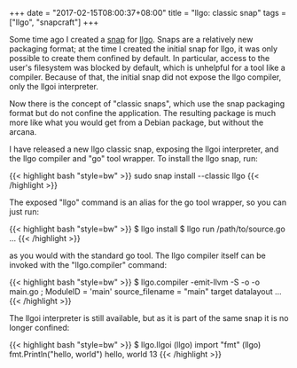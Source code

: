 +++
date = "2017-02-15T08:00:37+08:00"
title = "llgo: classic snap"
tags = ["llgo", "snapcraft"]
+++

Some time ago I created a [snap](https://snapcraft.io/) for
[llgo](https://github.com/llvm-mirror/llgo). Snaps are a
relatively new packaging format; at the time I created the
initial snap for llgo, it was only possible to create them
confined by default. In particular, access to the user's
filesystem was blocked by default, which is unhelpful for
a tool like a compiler. Because of that, the initial snap
did not expose the llgo compiler, only the llgoi interpreter.

Now there is the concept of "classic snaps", which use the
snap packaging format but do not confine the application.
The resulting package is much more like what you would get
from a Debian package, but without the arcana.

I have released a new llgo classic snap, exposing the llgoi
interpreter, and the llgo compiler and "go" tool wrapper.
To install the llgo snap, run:

{{< highlight bash "style=bw" >}}
sudo snap install --classic llgo
{{< /highlight >}}

The exposed "llgo" command is an alias for the go tool
wrapper, so you can just run:

{{< highlight bash "style=bw" >}}
$ llgo install <package>
$ llgo run /path/to/source.go
...
{{< /highlight >}}

as you would with the standard go tool. The llgo compiler
itself can be invoked with the "llgo.compiler" command:

{{< highlight bash "style=bw" >}}
$ llgo.compiler -emit-llvm -S -o -o main.go
; ModuleID = 'main'
source_filename = "main"
target datalayout ...
{{< /highlight >}}

The llgoi interpreter is still available, but as it is part
of the same snap it is no longer confined:

{{< highlight bash "style=bw" >}}
$ llgo.llgoi
(llgo) import "fmt"
(llgo) fmt.Println("hello, world")
hello, world
13
<nil>
{{< /highlight >}}

